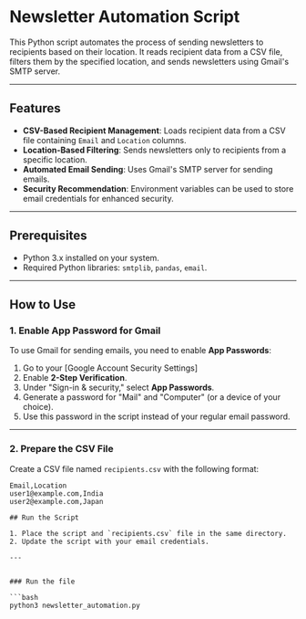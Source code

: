 # Newsletter Automation Script

This Python script automates the process of sending newsletters to recipients based on their location. It reads recipient data from a CSV file, filters them by the specified location, and sends newsletters using Gmail's SMTP server.

---

## Features
- **CSV-Based Recipient Management**: Loads recipient data from a CSV file containing `Email` and `Location` columns.
- **Location-Based Filtering**: Sends newsletters only to recipients from a specific location.
- **Automated Email Sending**: Uses Gmail's SMTP server for sending emails.
- **Security Recommendation**: Environment variables can be used to store email credentials for enhanced security.

---

## Prerequisites
- Python 3.x installed on your system.
- Required Python libraries: `smtplib`, `pandas`, `email`.

---

## How to Use

### 1. Enable App Password for Gmail
To use Gmail for sending emails, you need to enable **App Passwords**:
1. Go to your [Google Account Security Settings]
2. Enable **2-Step Verification**.
3. Under "Sign-in & security," select **App Passwords**.
4. Generate a password for "Mail" and "Computer" (or a device of your choice).
5. Use this password in the script instead of your regular email password.

---

### 2. Prepare the CSV File
Create a CSV file named `recipients.csv` with the following format:
```csv
Email,Location
user1@example.com,India
user2@example.com,Japan

## Run the Script

1. Place the script and `recipients.csv` file in the same directory.
2. Update the script with your email credentials.

---


### Run the file

```bash
python3 newsletter_automation.py


